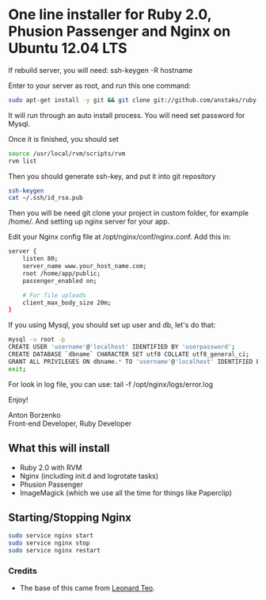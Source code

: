 # One line installer for Ruby 2.0, Phusion Passenger and Nginx on Ubuntu 12.04 LTS

If rebuild server, you will need: ssh-keygen -R hostname

Enter to your server as root, and run this one command:

```bash
sudo apt-get install -y git && git clone git://github.com/anstaks/ruby-passenger-nginx-installer.git && bash ./ruby-passenger-nginx-installer/install.sh
```

It will run through an auto install process. You will need set password for Mysql.

Once it is finished, you should set
```bash
source /usr/local/rvm/scripts/rvm
rvm list
```

Then you should generate ssh-key, and put it into git repository
```bash
ssh-keygen
cat ~/.ssh/id_rsa.pub
```

Then you will be need git clone your project in custom folder, for example /home/. And setting up nginx server for your app.

Edit your Nginx config file at /opt/nginx/conf/nginx.conf. Add this in:

```bash
server {
    listen 80;
    server_name www.your_host_name.com;
    root /home/app/public; 
    passenger_enabled on;

    # For file uploads
    client_max_body_size 20m;
}
```

If you using Mysql, you should set up user and db, let's do that:
```bash
mysql -u root -p
CREATE USER 'username'@'localhost' IDENTIFIED BY 'userpassword';
CREATE DATABASE `dbname` CHARACTER SET utf8 COLLATE utf8_general_ci;
GRANT ALL PRIVILEGES ON dbname.* TO 'username'@'localhost' IDENTIFIED BY 'userpassword';
exit;
```

For look in log file, you can use: tail -f /opt/nginx/logs/error.log

Enjoy!

Anton Borzenko  
Front-end Developer, Ruby Developer  

## What this will install

* Ruby 2.0 with RVM
* Nginx (including init.d and logrotate tasks)
* Phusion Passenger
* ImageMagick (which we use all the time for things like Paperclip)

## Starting/Stopping Nginx

```bash
sudo service nginx start
sudo service nginx stop
sudo service nginx restart
```

### Credits

* The base of this came from [Leonard Teo](http://www.leonardteo.com/2012/11/install-ruby-on-rails-on-ubuntu-server/).
